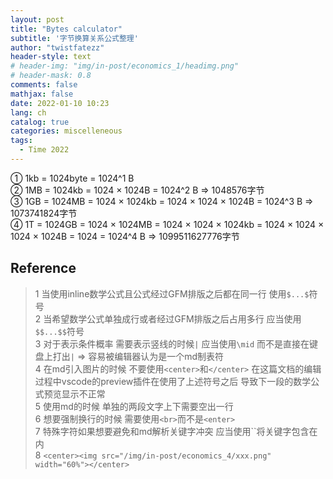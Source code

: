 ```yaml
---
layout: post
title: "Bytes calculator"
subtitle: '字节换算关系公式整理'
author: "twistfatezz"
header-style: text
# header-img: "img/in-post/economics_1/headimg.png"
# header-mask: 0.8
comments: false 
mathjax: false 
date: 2022-01-10 10:23
lang: ch 
catalog: true 
categories: miscelleneous 
tags:
  - Time 2022
---
```

➀ 1kb = 1024byte = 1024^1 B <br>
➁ 1MB = 1024kb = 1024 × 1024B = 1024^2 B => 1048576字节 <br>
➂ 1GB = 1024MB = 1024 × 1024kb = 1024 × 1024 × 1024B = 1024^3 B => 1073741824字节 <br>
➃ 1T = 1024GB = 1024 × 1024MB = 1024 × 1024 × 1024kb = 1024 × 1024 × 1024 × 1024B = 1024 = 1024^4 B => 1099511627776字节 <br>

## Reference

> 1 当使用inline数学公式且公式经过GFM排版之后都在同一行 使用`$...$`符号<br>
> 2 当希望数学公式单独成行或者经过GFM排版之后占用多行 应当使用`$$...$$`符号<br>
> 3 对于表示条件概率 需要表示竖线的时候`|` 应当使用`\mid` 而不是直接在键盘上打出`|` => 容易被编辑器认为是一个md制表符<br>
> 4 在md引入图片的时候 不要使用`<center>`和`</center>` 在这篇文档的编辑过程中vscode的preview插件在使用了上述符号之后 导致下一段的数学公式预览显示不正常<br>
> 5 使用md的时候 单独的两段文字上下需要空出一行<br>
> 6 想要强制换行的时候 需要使用`<br>`而不是`<enter>`<br>
> 7 特殊字符如果想要避免和md解析关键字冲突 应当使用``将关键字包含在内 <br>
> 8 `<center><img src="/img/in-post/economics_4/xxx.png" width="60%"></center>`
